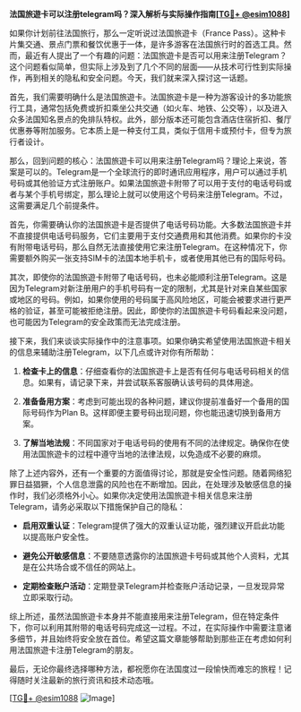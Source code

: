 **法国旅遊卡可以注册telegram吗？深入解析与实际操作指南[[TG💪+ @esim1088](https://t.me/s/esim1088)]**

如果你计划前往法国旅行，那么一定听说过法国旅遊卡（France Pass）。这种卡片集交通、景点门票和餐饮优惠于一体，是许多游客在法国旅行时的首选工具。然而，最近有人提出了一个有趣的问题：法国旅遊卡是否可以用来注册Telegram？这个问题看似简单，但实际上涉及到了几个不同的层面——从技术可行性到实际操作，再到相关的隐私和安全问题。今天，我们就来深入探讨这一话题。

首先，我们需要明确什么是法国旅遊卡。法国旅遊卡是一种为游客设计的多功能旅行工具，通常包括免费或折扣乘坐公共交通（如火车、地铁、公交等），以及进入众多法国知名景点的免排队特权。此外，部分版本还可能包含酒店住宿折扣、餐厅优惠券等附加服务。它本质上是一种支付工具，类似于信用卡或预付卡，但专为旅行者设计。

那么，回到问题的核心：法国旅遊卡可以用来注册Telegram吗？理论上来说，答案是可以的。Telegram是一个全球流行的即时通讯应用程序，用户可以通过手机号码或其他验证方式注册账户。如果法国旅遊卡附带了可以用于支付的电话号码或者与某个手机号绑定，那么理论上就可以使用这个号码来注册Telegram。不过，这需要满足几个前提条件。

首先，你需要确认你的法国旅遊卡是否提供了电话号码功能。大多数法国旅遊卡并不直接提供电话号码服务，它们主要用于支付交通费用和其他消费。如果你的卡没有附带电话号码，那么自然无法直接使用它来注册Telegram。在这种情况下，你需要额外购买一张支持SIM卡的法国本地手机卡，或者使用其他已有的国际号码。

其次，即使你的法国旅遊卡附带了电话号码，也未必能顺利注册Telegram。这是因为Telegram对新注册用户的手机号码有一定的限制，尤其是针对来自某些国家或地区的号码。例如，如果你使用的号码属于高风险地区，可能会被要求进行更严格的验证，甚至可能被拒绝注册。因此，即使你的法国旅遊卡号码看起来没问题，也可能因为Telegram的安全政策而无法完成注册。

接下来，我们来谈谈实际操作中的注意事项。如果你确实希望使用法国旅遊卡相关的信息来辅助注册Telegram，以下几点或许对你有所帮助：

1. **检查卡上的信息**：仔细查看你的法国旅遊卡上是否有任何与电话号码相关的信息。如果有，请记录下来，并尝试联系客服确认该号码的具体用途。
   
2. **准备备用方案**：考虑到可能出现的各种问题，建议你提前准备好一个备用的国际号码作为Plan B。这样即便主要号码出现问题，你也能迅速切换到备用方案。

3. **了解当地法规**：不同国家对于电话号码的使用有不同的法律规定。确保你在使用法国旅遊卡的过程中遵守当地的法律法规，以免造成不必要的麻烦。

除了上述内容外，还有一个重要的方面值得讨论，那就是安全性问题。随着网络犯罪日益猖獗，个人信息泄露的风险也在不断增加。因此，在处理涉及敏感信息的操作时，我们必须格外小心。如果你决定使用法国旅遊卡相关信息来注册Telegram，请务必采取以下措施保护自己的隐私：

- **启用双重认证**：Telegram提供了强大的双重认证功能，强烈建议开启此功能以提高账户安全性。
  
- **避免公开敏感信息**：不要随意透露你的法国旅遊卡号码或其他个人资料，尤其是在公共场合或不信任的网站上。

- **定期检查账户活动**：定期登录Telegram并检查账户活动记录，一旦发现异常立即采取行动。

综上所述，虽然法国旅遊卡本身并不能直接用来注册Telegram，但在特定条件下，你可以利用其附带的电话号码完成这一过程。不过，在实际操作中需要注意诸多细节，并且始终将安全放在首位。希望这篇文章能够帮助到那些正在考虑如何利用法国旅遊卡注册Telegram的朋友。

最后，无论你最终选择哪种方法，都祝愿你在法国度过一段愉快而难忘的旅程！记得随时关注最新的旅行资讯和技术动态哦。

[[TG💪+ @esim1088](https://t.me/s/esim1088) ![Image](https://i.postimg.cc/4NQfJmqS/Snipaste-2025-05-13-00-14-12.png)]